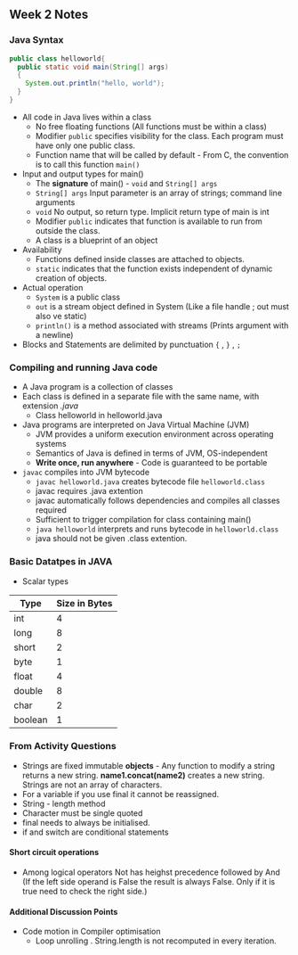 ## Week 2 Notes 

### Java Syntax 

```Java
public class helloworld{
  public static void main(String[] args)
  {
    System.out.println("hello, world");
  }
}
```
* All code in Java lives within a class
  - No free floating functions (All functions must be within a class)
  - Modifier `public` specifies visibility for the class. Each program must have only one public class.
  - Function name that will be called by default - From C, the convention is to call this function `main()`
* Input and output types for main()
  - The **signature** of main() - `void` and `String[] args` 
  - `String[] args` Input parameter is an array of strings; command line arguments 
  - `void` No output, so return type. Implicit return type of main is int
  - Modifier `public` indicates that function is available to run from outside the class.
  - A class is a blueprint of an object
* Availability 
  - Functions defined inside classes are attached to objects.
  - `static` indicates that the function exists independent of dynamic creation of objects.
* Actual operation
  - `System` is a public class
  - `out` is a stream object defined in System (Like a file handle ; out must also ve static)
  - `println()` is a method associated with streams (Prints argument with a newline)
* Blocks and Statements are delimited by punctuation `{` , `}` , `;`
### Compiling and running Java code
* A Java program is a collection of classes
* Each class is defined in a separate file with the same name, with extension *.java*
  - Class helloworld in helloworld.java
* Java programs are interpreted on Java Virtual Machine (JVM)
  - JVM provides a uniform execution environment across operating systems
  - Semantics of Java is defined in terms of JVM, OS-independent
  - **Write once, run anywhere** - Code is guaranteed to be portable
* `javac` compiles into JVM bytecode
  - `javac helloworld.java` creates bytecode file `helloworld.class` 
  - javac requires .java extention
  - javac automatically follows dependencies and compiles all classes required
  - Sufficient to trigger compilation for class containing main()
  - `java helloworld` interprets and runs bytecode in `helloworld.class`
  - java should not be given .class extention.
### Basic Datatpes in JAVA
* Scalar types 


|  Type | Size in Bytes  |
|---|---|
| int  | 4  |
| long  | 8  |
| short  | 2  |
| byte  |  1 |
| float  | 4  |
| double  | 8  |
| char  | 2  |
| boolean  | 1  |

### From Activity Questions 
* Strings are fixed immutable **objects** - Any function to modify a string returns a new string. **name1.concat(name2)** creates a new string. Strings are not an array of characters.
* For a variable if you use final it cannot be reassigned.
* String - length method 
* Character must be single quoted 
* final needs to always be initialised. 
* if and switch are conditional statements
#### Short circuit operations 
* Among logical operators Not has heighst precedence followed by And (If the left side operand is False the result is always False. Only if it is true need to check the right side.)

#### Additional Discussion Points
* Code motion in Compiler optimisation 
  - Loop unrolling . String.length is not recomputed in every iteration.
